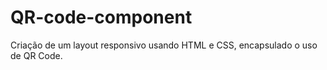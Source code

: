 # QR-code-component
 Criação de um layout responsivo usando HTML e CSS, encapsulado o uso de QR Code.

